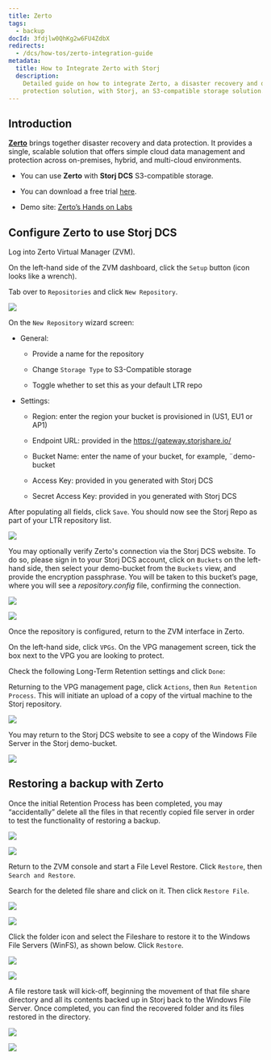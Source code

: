 ```yaml
---
title: Zerto
tags:
  - backup
docId: 3fdjlw0QhKg2w6FU4ZdbX
redirects:
  - /dcs/how-tos/zerto-integration-guide
metadata:
  title: How to Integrate Zerto with Storj
  description:
    Detailed guide on how to integrate Zerto, a disaster recovery and data
    protection solution, with Storj, an S3-compatible storage solution.
---
```


## Introduction

[**Zerto**](https://www.zerto.com) brings together disaster recovery and data protection. It provides a single, scalable solution that offers simple cloud data management and protection across on-premises, hybrid, and multi-cloud environments.

- You can use **Zerto** with **Storj DCS** S3-compatible storage.

- You can download a free trial [here](https://www.zerto.com/try-or-buy/try-zerto-free/).

- Demo site: [Zerto’s Hands on Labs](https://www.zerto.com/page/labs/?z_campaign=2020_Google_Ads_Training_Labs_On_demand&z_content=Labs&z_leadsource=Google_Adwords&z_referrer=Adwords&z_source=7012I000001hzgP&gclid=CjwKCAjwj42UBhAAEiwACIhADqQ1Xo-tUPvM5qy8Pe1U2IxOnx-KBzpTQAgevDJYc42LYIXwgLIJTRoCDkUQAvD_BwE)

## Configure Zerto to use Storj DCS

Log into Zerto Virtual Manager (ZVM).

On the left-hand side of the ZVM dashboard, click the `Setup` button (icon looks like a wrench).

Tab over to `Repositories` and click `New Repository`.

![](https://link.storjshare.io/raw/jua7rls6hkx5556qfcmhrqed2tfa/docs/images/wd8mAal1a9cJzhJz1ZIiu_image-131-2.png)

On the `New Repository` wizard screen:

- General:

  - Provide a name for the repository

  - Change `Storage Type` to S3-Compatible storage

  - Toggle whether to set this as your default LTR repo

- Settings:

  - Region: enter the region your bucket is provisioned in (US1, EU1 or AP1)

  - Endpoint URL: provided in the [](docId:AsyYcUJFbO1JI8-Tu8tW3) <https://gateway.storjshare.io/>

  - Bucket Name: enter the name of your bucket, for example, ¨demo-bucket

  - Access Key: provided in [](docId:AsyYcUJFbO1JI8-Tu8tW3) you generated with Storj DCS

  - Secret Access Key: provided in [](docId:AsyYcUJFbO1JI8-Tu8tW3) you generated with Storj DCS

After populating all fields, click `Save`. You should now see the Storj Repo as part of your LTR repository list.

![](https://link.storjshare.io/raw/jua7rls6hkx5556qfcmhrqed2tfa/docs/images/LTGvqT_kuVNQi-upd1i_w_image-128-2.png)

You may optionally verify Zerto's connection via the Storj DCS website. To do so, please sign in to your Storj DCS account, click on `Buckets` on the left-hand side, then select your demo-bucket from the `Buckets` view, and provide the encryption passphrase. You will be taken to this bucket’s page, where you will see a _repository.config_ file, confirming the connection.

![](https://link.storjshare.io/raw/jua7rls6hkx5556qfcmhrqed2tfa/docs/images/159AagxGtKM2d-4Pa6ciu_image-132-1.png)

![](https://link.storjshare.io/raw/jua7rls6hkx5556qfcmhrqed2tfa/docs/images/mXYqiwqgtYgHu7XVmFPOO_image-161.png)

Once the repository is configured, return to the ZVM interface in Zerto.

On the left-hand side, click `VPGs`. On the VPG management screen, tick the box next to the VPG you are looking to protect.

Check the following Long-Term Retention settings and click `Done`:

Returning to the VPG management page, click `Actions`, then `Run Retention Process`. This will initiate an upload of a copy of the virtual machine to the Storj repository.

![](https://link.storjshare.io/raw/jua7rls6hkx5556qfcmhrqed2tfa/docs/images/NjjDzbSCkPTtwdQR9nVhv_image-150-1.png)

You may return to the Storj DCS website to see a copy of the Windows File Server in the Storj demo-bucket.

![](https://link.storjshare.io/raw/jua7rls6hkx5556qfcmhrqed2tfa/docs/images/f2lF3e0pHov1aETDPaluE_image-167.png)

## Restoring a backup with Zerto

Once the initial Retention Process has been completed, you may “accidentally” delete all the files in that recently copied file server in order to test the functionality of restoring a backup.

![](https://link.storjshare.io/raw/jua7rls6hkx5556qfcmhrqed2tfa/docs/images/2n7g0THrz5ACXRxzlXkWW_image-129.png)

![](https://link.storjshare.io/raw/jua7rls6hkx5556qfcmhrqed2tfa/docs/images/7MGQmDFCJNHK1L7iSrIRw_image-125-1.png)

Return to the ZVM console and start a File Level Restore. Click `Restore`, then `Search and Restore`.

Search for the deleted file share and click on it. Then click `Restore File`.

![](https://link.storjshare.io/raw/jua7rls6hkx5556qfcmhrqed2tfa/docs/images/WgsTjg4zAftrU333gmhrE_image-138-2.png)

![](https://link.storjshare.io/raw/jua7rls6hkx5556qfcmhrqed2tfa/docs/images/oOqJtwIiCO5d6UknkU77d_image-140.png)

Click the folder icon and select the Fileshare to restore it to the Windows File Servers (WinFS), as shown below. Click `Restore`.

![](https://link.storjshare.io/raw/jua7rls6hkx5556qfcmhrqed2tfa/docs/images/CYZhE0y58fP6p4aophQW5_image-126.png)

![](https://link.storjshare.io/raw/jua7rls6hkx5556qfcmhrqed2tfa/docs/images/Selcqw8DpSSzAZBkswAe2_image-136.png)

A file restore task will kick-off, beginning the movement of that file share directory and all its contents backed up in Storj back to the Windows File Server. Once completed, you can find the recovered folder and its files restored in the directory.

![](https://link.storjshare.io/raw/jua7rls6hkx5556qfcmhrqed2tfa/docs/images/foiWuDXaE2bKPhJpASFuY_image-152.png)

![](https://link.storjshare.io/raw/jua7rls6hkx5556qfcmhrqed2tfa/docs/images/QwfpOYEO6JYjVl4IaS-kl_image-178.png)
